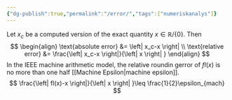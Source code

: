 ```yaml
---
{"dg-publish":true,"permalink":"/error/","tags":["numeriskanalys"]}
---
```


Let $x_c$ be a computed version of the exact quantity $x\in\mathbb R /\{0\}$. Then
$$
\begin{align}
\text{absolute error} &= \left| x_c-x \right|  \\
\text{relative error} &= \frac{\left| x_c-x \right|}{\left| x \right| }
\end{align}
$$
In the IEEE machine arithmetic model, the relative roundin gerror of $fl(x)$ is no more than one half [[Machine Epsilon\|machine epsilon]].
$$
\frac{\left| fl(x)-x \right|}{\left| x \right| }\leq \frac{1}{2}\epsilon_{mach}
$$

